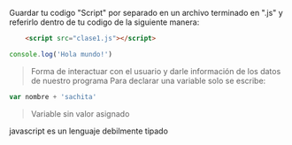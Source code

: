 Guardar tu codigo "Script" por separado en un archivo terminado en ".js" y referirlo dentro de tu codigo de la siguiente manera:
```html
	<script src="clase1.js"></script>
```

```javascript
console.log('Hola mundo!')
```
> Forma de interactuar con el usuario y darle información de los datos de nuestro programa
Para declarar una variable solo se escribe:
```javascript 
var nombre + 'sachita'
```
>Variable sin valor asignado

javascript es un lenguaje debilmente tipado


